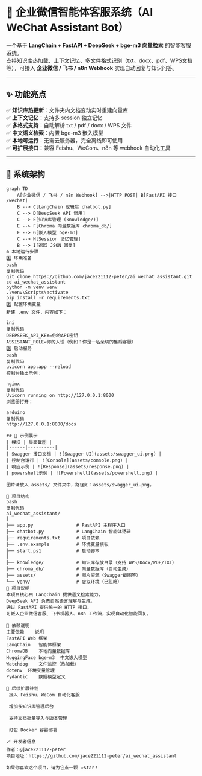 # 🤖 企业微信智能体客服系统（AI WeChat Assistant Bot）

一个基于 **LangChain + FastAPI + DeepSeek + bge-m3 向量检索** 的智能客服系统。  
支持知识库热加载、上下文记忆、多文件格式识别（txt、docx、pdf、WPS文档等），可接入 **企业微信 / 飞书 / n8n Webhook** 实现自动回复与知识问答。

---

## ✨ 功能亮点

✅ **知识库热更新**：文件夹内文档变动实时重建向量库  
✅ **上下文记忆**：支持多 session 独立记忆  
✅ **多格式支持**：自动解析 txt / pdf / docx / WPS 文件  
✅ **中文语义检索**：内置 bge-m3 嵌入模型  
✅ **本地可运行**：无需云服务器，完全离线即可使用  
✅ **可扩展接口**：兼容 Feishu、WeCom、n8n 等 webhook 自动化工具  

---

## 🧩 系统架构

```mermaid
graph TD
    A[企业微信 / 飞书 / n8n Webhook] -->|HTTP POST| B[FastAPI 接口 /wechat]
    B --> C[LangChain 逻辑层 chatbot.py]
    C --> D[DeepSeek API 调用]
    C --> E[知识库管理 (knowledge/)]
    E --> F[Chroma 向量数据库 chroma_db/]
    F --> G[嵌入模型 bge-m3]
    C --> H[Session 记忆管理]
    B --> I[返回 JSON 回复]
⚙️ 本地运行步骤
1️⃣ 环境准备
bash
复制代码
git clone https://github.com/jace221112-peter/ai_wechat_assistant.git
cd ai_wechat_assistant
python -m venv venv
.\venv\Scripts\activate
pip install -r requirements.txt
2️⃣ 配置环境变量
新建 .env 文件，内容如下：

ini
复制代码
DEEPSEEK_API_KEY=你的API密钥
ASSISTANT_ROLE=你的人设（例如：你是一名亲切的售后客服）
3️⃣ 启动服务
bash
复制代码
uvicorn app:app --reload
控制台输出示例：

nginx
复制代码
Uvicorn running on http://127.0.0.1:8000
浏览器打开：

arduino
复制代码
http://127.0.0.1:8000/docs

## 🧩 示例展示
| 模块 | 界面截图 |
|------|----------|
| Swagger 接口文档 | ![Swagger UI](assets/swagger_ui.png) |
| 控制台运行 | ![Console](assets/console.png) |
| 响应示例 | ![Response](assets/response.png) |
| powershell示例 | ![Powershell](assets/powershell.png) |

图片请放入 assets/ 文件夹中，路径如：assets/swagger_ui.png。

📂 项目结构
bash
复制代码
ai_wechat_assistant/
│
├── app.py                # FastAPI 主程序入口
├── chatbot.py            # LangChain 智能体逻辑
├── requirements.txt      # 项目依赖
├── .env.example          # 环境变量模板
├── start.ps1             # 启动脚本
│
├── knowledge/            # 知识库存放目录（支持 WPS/Docx/PDF/TXT）
├── chroma_db/            # 向量数据库（自动生成）
├── assets/               # 图片资源（Swagger截图等）
└── venv/                 # 虚拟环境（已忽略）
💬 项目说明
本项目核心由 LangChain 提供语义检索能力，
DeepSeek API 负责自然语言理解与生成。
通过 FastAPI 提供统一的 HTTP 接口，
可嵌入企业微信客服、飞书机器人、n8n 工作流，实现自动化智能回复。

🧱 依赖说明
主要依赖	说明
FastAPI	Web 框架
LangChain	智能体框架
ChromaDB	本地向量数据库
HuggingFace bge-m3	中文嵌入模型
Watchdog	文件监控（热加载）
dotenv	环境变量管理
Pydantic	数据模型定义

🧩 后续扩展计划
 接入 Feishu、WeCom 自动化客服

 增加多知识库管理后台

 支持文档批量导入与版本管理

 打包 Docker 容器部署

🪄 开发者信息
作者：@jace221112-peter
项目地址：https://github.com/jace221112-peter/ai_wechat_assistant

如果你喜欢这个项目，请为它点一颗 ⭐Star！